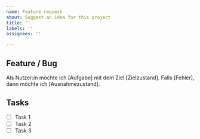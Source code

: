 ```yaml
---
name: Feature request
about: Suggest an idea for this project
title: ''
labels: ''
assignees: ''

---
```


## Feature / Bug

Als Nutzer:in möchte ich [Aufgabe] mit dem Ziel [Zielzustand]. Falls [Fehler], dann möchte ich [Ausnahmezustand].

## Tasks

- [ ] Task 1
- [ ] Task 2
- [ ] Task 3
